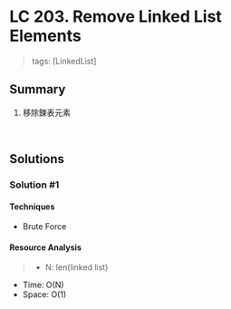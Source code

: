 # LC 203. Remove Linked List Elements
> tags:  [LinkedList]

## Summary 
1.  移除鍊表元素

<br>

## Solutions
### Solution #1
#### Techniques
- Brute Force

#### Resource Analysis
> - N: len(linked list)
- Time: O(N)
- Space: O(1)

